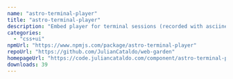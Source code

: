 ```yaml
---
name: "astro-terminal-player"
title: "astro-terminal-player"
description: "Embed player for terminal sessions (recorded with asciinema) in your Astro project.\nUsing asciinema player under the hood.\nComes with full asciinema player settings support, typings and docs hints."
categories:
  - "css+ui"
npmUrl: "https://www.npmjs.com/package/astro-terminal-player"
repoUrl: "https://github.com/JulianCataldo/web-garden"
homepageUrl: "https://code.juliancataldo.com/component/astro-terminal-player"
downloads: 39
---
```

